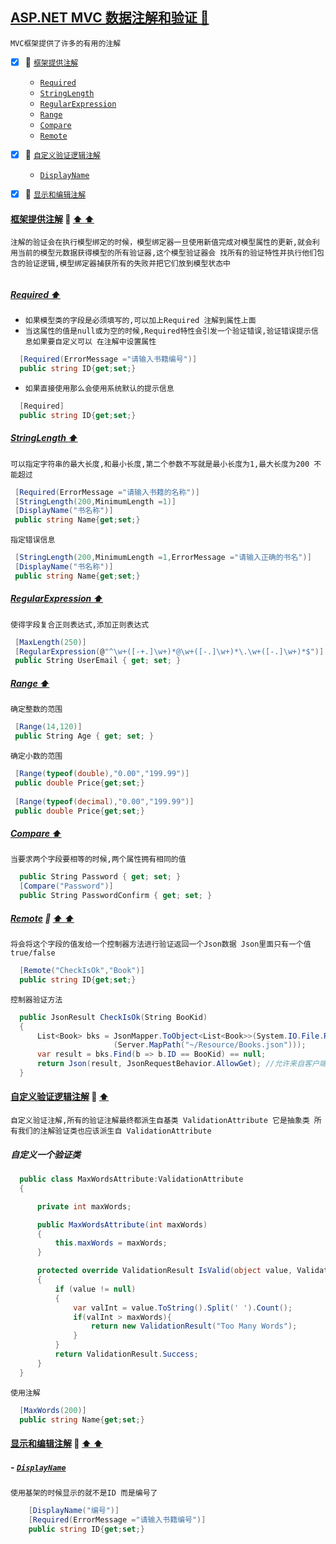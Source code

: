 <a id="top" href="#top">ASP.NET MVC 数据注解和验证  :maple_leaf:</a> 
----
`MVC框架提供了许多的有用的注解`
- [x] :maple_leaf: <a href="#MVCAttribute">`框架提供注解`</a>
   - <a href="#Required">`Required`</a>
   - <a href="#StringLength">`StringLength`</a>
   - <a href="#RegularExpression">`RegularExpression`</a>
   - <a href="#Range">`Range`</a>
   - <a href="#Compare">`Compare`</a>
   - <a href="#Remote">`Remote`</a>
- [x] :maple_leaf: <a href="#DefineByUserself">`自定义验证逻辑注解`</a>
   - <a href="#DisplayName">`DisplayName`</a>
- [x] :maple_leaf: <a href="#ShowAndEditAttribute">`显示和编辑注解`</a>


####  <a id="MVCAttribute" href="#MVCAttribute">框架提供注解</a>  :star2: <a href="#top"> :arrow_up:  :arrow_up:</a>
`注解的验证会在执行模型绑定的时候，模型绑定器一旦使用新值完成对模型属性的更新,就会利用当前的模型元数据获得模型的所有验证器,这个模型验证器会
找所有的验证特性并执行他们包含的验证逻辑,模型绑定器捕获所有的失败并把它们放到模型状态中`
```C#

```
##### <a href="#top" id="Required" >Required :arrow_up:</a>
* `如果模型类的字段是必须填写的,可以加上Required 注解到属性上面`
* `当这属性的值是null或为空的时候,Required特性会引发一个验证错误,验证错误提示信息如果要自定义可以 在注解中设置属性`
```C#
  [Required(ErrorMessage ="请输入书籍编号")]
  public string ID{get;set;}
```
* `如果直接使用那么会使用系统默认的提示信息`
```C#
  [Required]
  public string ID{get;set;}
```
##### <a href="#top" id="StringLength" >StringLength :arrow_up:</a>
`可以指定字符串的最大长度,和最小长度,第二个参数不写就是最小长度为1,最大长度为200 不能超过`
```C#
 [Required(ErrorMessage ="请输入书籍的名称")]
 [StringLength(200,MinimumLength =1)]
 [DisplayName("书名称")]
 public string Name{get;set;}
```
`指定错误信息`
```C#
 [StringLength(200,MinimumLength =1,ErrorMessage ="请输入正确的书名")]
 [DisplayName("书名称")]
 public string Name{get;set;}
```
##### <a href="#top" id="RegularExpression" >RegularExpression :arrow_up:</a>
`使得字段复合正则表达式,添加正则表达式`
```C#
 [MaxLength(250)]
 [RegularExpression(@"^\w+([-+.]\w+)*@\w+([-.]\w+)*\.\w+([-.]\w+)*$")]
 public String UserEmail { get; set; }
```
##### <a href="#top" id="Range" >Range :arrow_up:</a>
`确定整数的范围`
```C#
 [Range(14,120)]
 public String Age { get; set; }
```
`确定小数的范围`
```C#
 [Range(typeof(double),"0.00","199.99")]
 public double Price{get;set;}
  
 [Range(typeof(decimal),"0.00","199.99")]
 public double Price{get;set;}
```
##### <a href="#top" id="Compare" >Compare :arrow_up:</a>
`当要求两个字段要相等的时候,两个属性拥有相同的值`
```C#
  public String Password { get; set; }
  [Compare("Password")]
  public String PasswordConfirm { get; set; }
```


#####  <a id="Remote" href="#Remote">Remote</a>  :star2: <a href="#top"> :arrow_up:  :arrow_up:</a>
`将会将这个字段的值发给一个控制器方法进行验证返回一个Json数据 Json里面只有一个值true/false`
```C#
  [Remote("CheckIsOk","Book")]
  public string ID{get;set;}
```
`控制器验证方法`
```C#
  public JsonResult CheckIsOk(String BooKid)
  {
      List<Book> bks = JsonMapper.ToObject<List<Book>>(System.IO.File.ReadAllText
                       (Server.MapPath("~/Resource/Books.json")));
      var result = bks.Find(b => b.ID == BooKid) == null;
      return Json(result, JsonRequestBehavior.AllowGet); //允许来自客户端的请求
  }
```
####  <a id="DefineByUserself" href="#DefineByUserself">自定义验证逻辑注解</a>  :star2: <a href="#top"> :arrow_up:</a>
`自定义验证注解,所有的验证注解最终都派生自基类 ValidationAttribute 它是抽象类 所有我们的注解验证类也应该派生自 ValidationAttribute`

##### 自定义一个验证类
```C#
  public class MaxWordsAttribute:ValidationAttribute
  {

      private int maxWords;

      public MaxWordsAttribute(int maxWords)
      {
          this.maxWords = maxWords;
      }

      protected override ValidationResult IsValid(object value, ValidationContext validationContext)
      {
          if (value != null)
          {
              var valInt = value.ToString().Split(' ').Count();
              if(valInt > maxWords){
                  return new ValidationResult("Too Many Words");
              }
          }
          return ValidationResult.Success;
      }
  }
```
`使用注解`
```C#
  [MaxWords(200)]
  public string Name{get;set;}
```
####  <a id="ShowAndEditAttribute" href="#ShowAndEditAttribute">显示和编辑注解</a>  :star2: <a href="#top"> :arrow_up:  :arrow_up:</a>

##### - <a href="#DisplayName">`DisplayName`</a>
`使用基架的时候显示的就不是ID 而是编号了`
```C#
    [DisplayName("编号")]
    [Required(ErrorMessage ="请输入书籍编号")]
    public string ID{get;set;}
```
